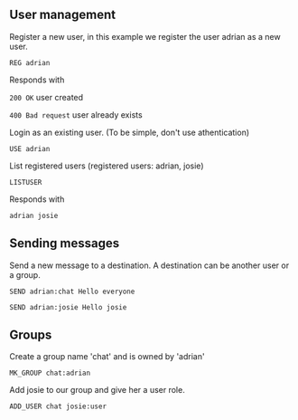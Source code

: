 ## User management

Register a new user, in this example we register the user adrian as a new user.

`REG adrian`

Responds with
 
`200 OK` user created

`400 Bad request` user already exists

Login as an existing user. (To be simple, don't use athentication)

`USE adrian`

List registered users (registered users: adrian, josie)

`LISTUSER`

Responds with

`adrian
josie`

## Sending messages

Send a new message to a destination. A destination can be another user or a group.

`SEND adrian:chat Hello everyone`

`SEND adrian:josie Hello josie`


## Groups

Create a group name 'chat' and is owned by 'adrian'

`MK_GROUP chat:adrian`

Add josie to our group and give her a user role.

`ADD_USER chat josie:user`